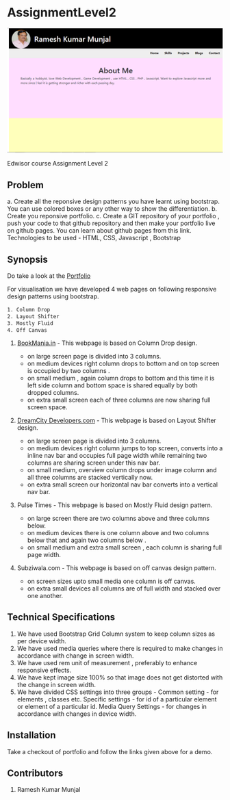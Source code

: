 # AssignmentLevel2
![Background Image](portfolio-image.PNG "Description goes here")

Edwisor course Assignment Level 2


## Problem

a. Create all the reponsive design patterns you have learnt using bootstrap.
	You can use colored boxes or any other way to show the differentiation.
b. Create you reponsive portfolio.
c. Create a GIT repository of your portfolio , push your code to that github repository and then make your portfolio live on github pages. You can learn about github pages from this link. 
	Technologies to be used - HTML, CSS, Javascript , Bootstrap
	
## Synopsis

Do take a look at the [Portfolio](https://rameshkmunjal.github.io)

For visualisation we have developed 4 web pages on following responsive design  patterns using bootstrap.

	1. Column Drop
	2. Layout Shifter	
	3. Mostly Fluid
	4. Off Canvas

1. [BookMania.in](Column_Drop/bookmania.html) - This webpage is based on Column Drop design.
	- on large screen page is divided into 3 columns.
	- on medium devices right column drops to bottom and on top screen is occupied by two columns . 
	- on small medium , again column drops to bottom and this time it is left side column and bottom space is shared equally by both dropped columns.
	- on extra small screen each of three columns are now sharing full screen space.
	 
2. [DreamCity Developers.com](Layout_Shifter/dreamcity.html) - This webpage is based on Layout Shifter design. 
	- on large screen page is divided into 3 columns.
	- on medium devices right column jumps to top screen, converts into a inline nav bar and occupies full page width while remaining two columns are sharing screen under this nav bar.	   
	- on small medium, overview column drops under image column and all three columns are stacked vertically now.
	- on extra small screen our horizontal nav bar converts into a vertical nav bar.
	 
3. Pulse Times - This webpage is based on Mostly Fluid design pattern. 
	- on large screen there are two columns above and three columns below.
	- on medium devices there is one column above and  two columns below that and again two columns below . 			   
	- on small medium  and extra small screen , each column is sharing full page width.
4. Subziwala.com - This webpage is based on off canvas design pattern.
	- on screen sizes upto small media one column is off canvas.
	- on extra small devices all columns are of full width and stacked over one another.	 

	
## Technical Specifications

1. We have used Bootstrap Grid Column system to keep column sizes as per device width.
2. We have used media queries where there is required to make changes in accordance with 
	change in screen width.
3. We have used rem unit of measurement ,  preferably to enhance responsive effects.
4. We have kept image size 100% so that image does not get distorted with the change in screen width.
5. We have divided CSS settings into three groups - 
		Common setting - for elements , classes etc.
		Specific settings - for id of a particular element or element of a particular id.
		Media Query Settings - for changes in accordance with changes in device width.

## Installation

Take a checkout of portfolio and follow the links given above for a demo.

## Contributors

1. Ramesh Kumar Munjal